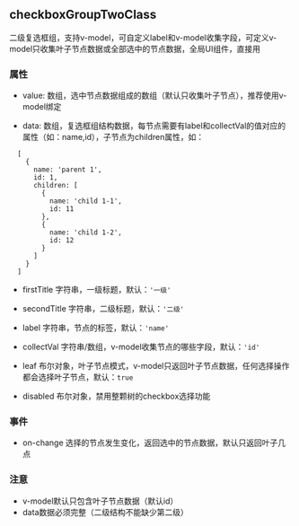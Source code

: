 ## checkboxGroupTwoClass
二级复选框组，支持v-model，可自定义label和v-model收集字段，可定义v-model只收集叶子节点数据或全部选中的节点数据，全局UI组件，直接用

### 属性
* value: 数组，选中节点数据组成的数组（默认只收集叶子节点），推荐使用v-model绑定

* data: 数组，复选框组结构数据，每节点需要有label和collectVal的值对应的属性（如：name,id），子节点为children属性，如：
```
  [
    {
      name: 'parent 1',
      id: 1,
      children: [
        {
          name: 'child 1-1',
          id: 11
        },
        {
          name: 'child 1-2',
          id: 12
        }
      ]
    }
  ]
```
* firstTitle 字符串，一级标题，默认：`'一级'`

* secondTitle 字符串，二级标题，默认：`'二级'`

* label 字符串，节点的标签，默认：`'name'`

* collectVal 字符串/数组，v-model收集节点的哪些字段，默认：`'id'`

* leaf 布尔对象，叶子节点模式，v-model只返回叶子节点数据，任何选择操作都会选择叶子节点，默认：`true`

* disabled 布尔对象，禁用整颗树的checkbox选择功能
### 事件
* on-change 选择的节点发生变化，返回选中的节点数据，默认只返回叶子几点
### 注意
* v-model默认只包含叶子节点数据（默认id）
* data数据必须完整（二级结构不能缺少第二级）